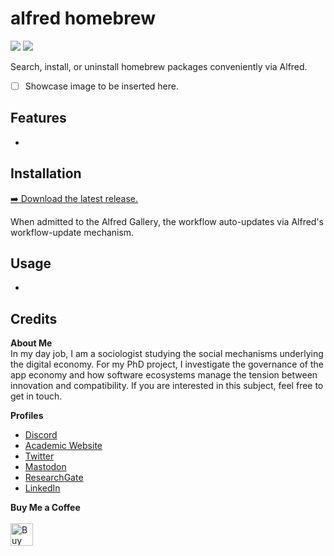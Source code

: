  <!-- LTeX: disabled=true -->
# alfred homebrew <!-- LTeX: enabled=true -->
![](https://img.shields.io/github/downloads/chrisgrieser/alfred-homebrew/total?label=Total%20Downloads&style=plastic) ![](https://img.shields.io/github/v/release/chrisgrieser/alfred-homebrew?label=Latest%20Release&style=plastic) 

Search, install, or uninstall homebrew packages conveniently via Alfred.

- [ ] Showcase image to be inserted here.

## Features
- 

## Installation
[➡️ Download the latest release.](./releases/latest)

When admitted to the Alfred Gallery, the workflow auto-updates via Alfred's workflow-update mechanism.

## Usage
- 

## Credits
<!-- vale Google.FirstPerson = NO -->
__About Me__  
In my day job, I am a sociologist studying the social mechanisms underlying the digital economy. For my PhD project, I investigate the governance of the app economy and how software ecosystems manage the tension between innovation and compatibility. If you are interested in this subject, feel free to get in touch.

__Profiles__  
- [Discord](https://discordapp.com/users/462774483044794368/)
- [Academic Website](https://chris-grieser.de/)
- [Twitter](https://twitter.com/pseudo_meta)
- [Mastodon](https://pkm.social/@pseudometa)
- [ResearchGate](https://www.researchgate.net/profile/Christopher-Grieser)
- [LinkedIn](https://www.linkedin.com/in/christopher-grieser-ba693b17a/)

__Buy Me a Coffee__  
<br>
<a href='https://ko-fi.com/Y8Y86SQ91' target='_blank'><img height='36' style='border:0px;height:36px;' src='https://cdn.ko-fi.com/cdn/kofi1.png?v=3' border='0' alt='Buy Me a Coffee at ko-fi.com' /></a>
